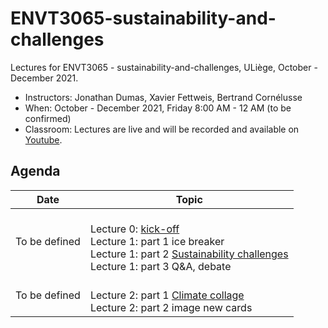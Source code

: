 # ENVT3065-sustainability-and-challenges

Lectures for ENVT3065 - sustainability-and-challenges, ULiège, October - December 2021.

- Instructors: Jonathan Dumas, Xavier Fettweis, Bertrand Cornélusse
- When: October - December 2021, Friday 8:00 AM - 12 AM (to be confirmed)
- Classroom: Lectures are live and will be recorded and available on [Youtube]().

## Agenda

| Date | Topic |
| --- | --- |
| To be defined |<br>Lecture 0: [kick-off](https://github.com/jonathandumas/ENVT3065-sustainability-and-challenges/blob/main/pdf/ENVT_kick_off.pdf)<br>Lecture 1: part 1 ice breaker<br>Lecture 1: part 2 [Sustainability challenges]()<br> Lecture 1: part 3 Q&A, debate<br>|
| To be defined |<br>Lecture 2: part 1 [Climate collage](https://climatecollage.org/)<br>Lecture 2: part 2 image new cards<br>|
